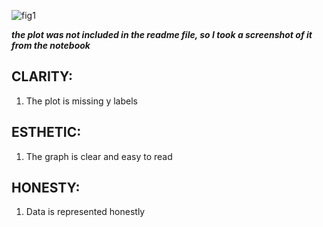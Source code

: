 ![fig1](https://raw.githubusercontent.com/Williamburgson/PUI2018_yq729/master/HW8_yq729/Fig1.png)

***the plot was not included in the readme file, so I took a screenshot of it from the notebook***

## CLARITY: 
1. The plot is missing y labels

## ESTHETIC: 
1. The graph is clear and easy to read

## HONESTY:
1. Data is represented honestly
